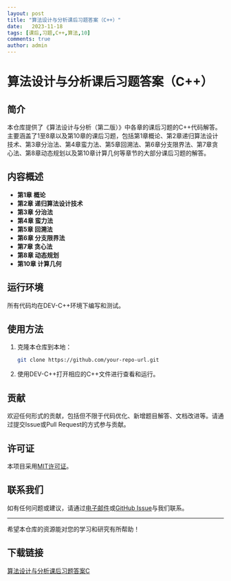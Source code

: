 ```yaml
---
layout: post
title: "算法设计与分析课后习题答案（C++）"
date:   2023-11-18
tags: [课后,习题,C++,算法,10]
comments: true
author: admin
---
```

# 算法设计与分析课后习题答案（C++）

## 简介

本仓库提供了《算法设计与分析（第二版）》中各章的课后习题的C++代码解答。主要涵盖了1至8章以及第10章的课后习题，包括第1章概论、第2章递归算法设计技术、第3章分治法、第4章蛮力法、第5章回溯法、第6章分支限界法、第7章贪心法、第8章动态规划以及第10章计算几何等章节的大部分课后习题的解答。

## 内容概述

- **第1章 概论**
- **第2章 递归算法设计技术**
- **第3章 分治法**
- **第4章 蛮力法**
- **第5章 回溯法**
- **第6章 分支限界法**
- **第7章 贪心法**
- **第8章 动态规划**
- **第10章 计算几何**

## 运行环境

所有代码均在DEV-C++环境下编写和测试。

## 使用方法

1. 克隆本仓库到本地：
   ```bash
   git clone https://github.com/your-repo-url.git
   ```
2. 使用DEV-C++打开相应的C++文件进行查看和运行。

## 贡献

欢迎任何形式的贡献，包括但不限于代码优化、新增题目解答、文档改进等。请通过提交Issue或Pull Request的方式参与贡献。

## 许可证

本项目采用[MIT许可证](LICENSE)。

## 联系我们

如有任何问题或建议，请通过[电子邮件](mailto:your-email@example.com)或[GitHub Issue](https://github.com/your-repo-url/issues)与我们联系。

---

希望本仓库的资源能对您的学习和研究有所帮助！

## 下载链接

[算法设计与分析课后习题答案C](https://pan.quark.cn/s/1249ad18cd19)
